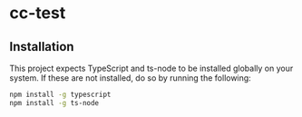 # cc-test
 
## Installation

This project expects TypeScript and ts-node to be installed globally on your system. If these are not installed, do so by running the following:

```bash
npm install -g typescript
npm install -g ts-node
```